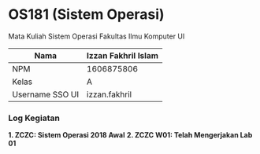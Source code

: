 # OS181 (Sistem Operasi)
Mata Kuliah Sistem Operasi Fakultas Ilmu Komputer UI

|Nama           | Izzan Fakhril Islam |
|---------------|---------------------|
|NPM            | 1606875806          |
|Kelas          | A                   |
|Username SSO UI| izzan.fakhril       |

<h3><b>Log Kegiatan</b></h3>
<b>1. ZCZC: Sistem Operasi 2018 Awal</b> 
<b>2. ZCZC W01: Telah Mengerjakan Lab 01</b>

